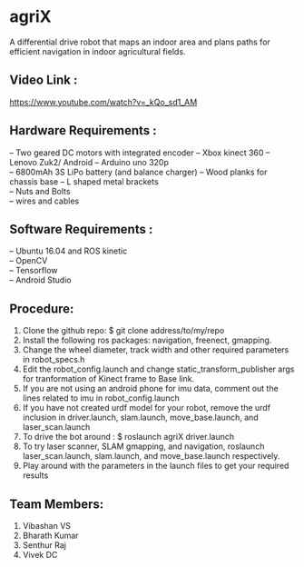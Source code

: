 # agriX
                                                                                                              
A differential drive robot that maps an indoor area and plans paths for efficient navigation in indoor agricultural fields.

## Video Link :
https://www.youtube.com/watch?v=_kQo_sd1_AM

## Hardware Requirements :
  – Two geared DC motors with integrated encoder 
  – Xbox kinect 360 
  – Lenovo Zuk2/ Android 
  – Arduino uno 320p                                                                                                          
  – 6800mAh 3S LiPo battery (and balance charger)
  – Wood planks for chassis base
  – L shaped metal brackets                                                                                                
  – Nuts and Bolts                                                                                                          
  – wires and cables                                                                                        
 
## Software Requirements :                                                                                                  
  – Ubuntu 16.04 and ROS kinetic                                                                                        
  – OpenCV                                                                                                                  
  – Tensorflow                                                                                                              
  – Android Studio
  
## Procedure:

1. Clone the github repo: $ git clone address/to/my/repo
2. Install the following ros packages: navigation, freenect, gmapping.
3. Change the wheel diameter, track width and other required parameters in robot_specs.h
4. Edit the robot_config.launch and change static_transform_publisher args for tranformation of Kinect frame to Base link.
5. If you are not using an android phone for imu data, comment out the lines related to imu in robot_config.launch
6. If you have not created urdf model for your robot, remove the urdf inclusion in driver.launch, slam.launch,
   move_base.launch, and laser_scan.launch
7. To drive the bot around : $ roslaunch agriX driver.launch
8. To try laser scanner, SLAM gmapping, and navigation, roslaunch laser_scan.launch, slam.launch, and
move_base.launch respectively.
9. Play around with the parameters in the launch files to get your required results

## Team Members:

1. Vibashan VS  
2. Bharath Kumar
3. Senthur Raj
4. Vivek DC
